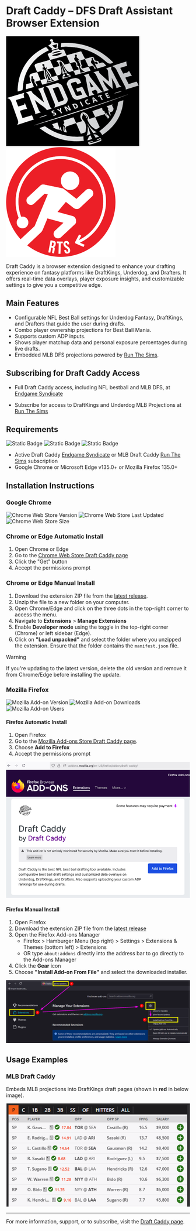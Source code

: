 # Draft Caddy – DFS Draft Assistant Browser Extension

![Endgame Syndicate](images/EndgameSyndicateLogo.png)![Run The Sims](images/RunTheSimsLogo.png)

Draft Caddy is a browser extension designed to enhance your drafting experience on fantasy platforms like DraftKings, Underdog, and Drafters. It offers real-time data overlays, player exposure insights, and customizable settings to give you a competitive edge.

## Main Features

- Configurable NFL Best Ball settings for Underdog Fantasy, DraftKings, and Drafters that guide the user during drafts.
- Combo player ownership projections for Best Ball Mania.
- Supports custom ADP inputs.
- Shows player matchup data and personal exposure percentages during live drafts.
- Embedded MLB DFS projections powered by [Run The Sims](https://runthesims.com/subscribe).

## Subscribing for Draft Caddy Access

- Full Draft Caddy access, including NFL bestball and MLB DFS, at [Endgame Syndicate](https://endgamesyndicate.com/draft-caddy/)

- Subscribe for access to DraftKings and Underdog MLB Projections at [Run The Sims](https://runthesims.com/subscribe)

## Requirements

![Static Badge](https://img.shields.io/badge/Google_Chrome-v135.0%2B-darkgreen) ![Static Badge](https://img.shields.io/badge/Microsoft_Edge-v135.0%2B-darkgreen) ![Static Badge](https://img.shields.io/badge/Mozilla_Firefox-v135.0%2B-darkgreen)

- Active Draft Caddy [Endgame Syndicate](https://endgamesyndicate.com/draft-caddy/) or MLB Draft Caddy [Run The Sims](https://runthesims.com/subscribe) subscription
- Google Chrome or Microsoft Edge v135.0+ or Mozilla Firefox 135.0+

## Installation Instructions

### Google Chrome

![Chrome Web Store Version](https://img.shields.io/chrome-web-store/v/feojhbpifphmnfcikfkejjjcbgjpacnc) ![Chrome Web Store Last Updated](https://img.shields.io/chrome-web-store/last-updated/feojhbpifphmnfcikfkejjjcbgjpacnc) ![Chrome Web Store Size](https://img.shields.io/chrome-web-store/size/feojhbpifphmnfcikfkejjjcbgjpacnc)

### Chrome or Edge Automatic Install

1. Open Chrome or Edge
2. Go to the [Chrome Web Store Draft Caddy page](https://chromewebstore.google.com/detail/draft-caddy/feojhbpifphmnfcikfkejjjcbgjpacnc)
3. Click the "Get" button
4. Accept the permissions prompt

### Chrome or Edge Manual Install

1. Download the extension ZIP file from the [latest release](https://github.com/runthesims/Draft-Caddy-Releases/releases).
2. Unzip the file to a new folder on your computer.
3. Open Chrome/Edge and click on the three dots in the top-right corner to access the menu.
4. Navigate to **Extensions** > **Manage Extensions**
5. Enable **Developer mode** using the toggle in the top-right corner (Chrome) or left sidebar (Edge).
6. Click on **"Load unpacked"** and select the folder where you unzipped the extension. Ensure that the folder contains the `manifest.json` file.

> [!WARNING]
> If you're updating to the latest version, delete the old version and remove it from Chrome/Edge before installing the update.

### Mozilla Firefox

![Mozilla Add-on Version](https://img.shields.io/amo/v/draft-caddy) ![Mozilla Add-on Downloads](https://img.shields.io/amo/dw/draft-caddy) ![Mozilla Add-on Users](https://img.shields.io/amo/users/draft-caddy)

#### Firefox Automatic Install

1. Open Firefox
2. Go to the [Mozilla Add-ons Store Draft Caddy page](https://addons.mozilla.org/en-US/firefox/addon/draft-caddy/).
3. Choose **Add to Firefox**
4. Accept the permissions prompt

![Firefox Extension](images/FirefoxExtension.png)

#### Firefox Manual Install

1. Open Firefox
2. Download the extension ZIP file from the [latest release](https://github.com/runthesims/Draft-Caddy-Releases/releases)
3. Open the Firefox Add-ons Manager
    - Firefox > Hamburger Menu (top right) > Settings > Extensions & Themes (bottom left) > Extensions
    - OR type `about:addons` directly into the address bar to go directly to the Add-ons Manager
4. Click the **Gear** icon
5. Choose **"Install Add-on From File"** and select the downloaded installer.

![Firefox Manual Install](images/FirefoxManualInstall.png)

## Usage Examples

### MLB Draft Caddy

Embeds MLB projections into DraftKings draft pages (shown in **red** in below image).

![MLB Draft Caddy](images/DraftKingsMLB.png)

---

For more information, support, or to subscribe, visit the [Draft Caddy page](https://endgamesyndicate.com/draft-caddy/).
